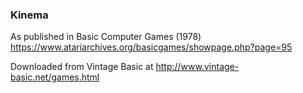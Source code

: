 ### Kinema

As published in Basic Computer Games (1978)
https://www.atariarchives.org/basicgames/showpage.php?page=95

Downloaded from Vintage Basic at
http://www.vintage-basic.net/games.html
